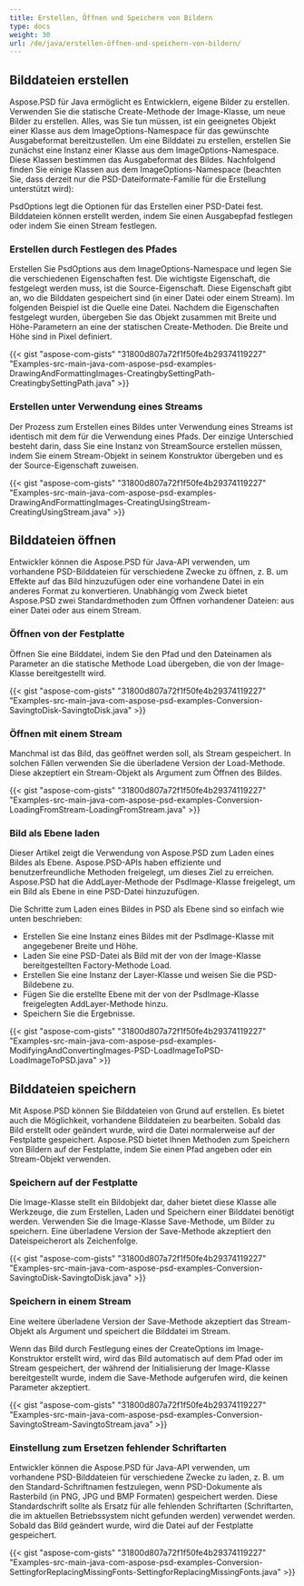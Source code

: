 ```yaml
---
title: Erstellen, Öffnen und Speichern von Bildern
type: docs
weight: 30
url: /de/java/erstellen-öffnen-und-speichern-von-bildern/
---
```


## **Bilddateien erstellen**
Aspose.PSD für Java ermöglicht es Entwicklern, eigene Bilder zu erstellen. Verwenden Sie die statische Create-Methode der Image-Klasse, um neue Bilder zu erstellen. Alles, was Sie tun müssen, ist ein geeignetes Objekt einer Klasse aus dem ImageOptions-Namespace für das gewünschte Ausgabeformat bereitzustellen. Um eine Bilddatei zu erstellen, erstellen Sie zunächst eine Instanz einer Klasse aus dem ImageOptions-Namespace. Diese Klassen bestimmen das Ausgabeformat des Bildes. Nachfolgend finden Sie einige Klassen aus dem ImageOptions-Namespace (beachten Sie, dass derzeit nur die PSD-Dateiformate-Familie für die Erstellung unterstützt wird):

PsdOptions legt die Optionen für das Erstellen einer PSD-Datei fest. Bilddateien können erstellt werden, indem Sie einen Ausgabepfad festlegen oder indem Sie einen Stream festlegen.
### **Erstellen durch Festlegen des Pfades**
Erstellen Sie PsdOptions aus dem ImageOptions-Namespace und legen Sie die verschiedenen Eigenschaften fest. Die wichtigste Eigenschaft, die festgelegt werden muss, ist die Source-Eigenschaft. Diese Eigenschaft gibt an, wo die Bilddaten gespeichert sind (in einer Datei oder einem Stream). Im folgenden Beispiel ist die Quelle eine Datei. Nachdem die Eigenschaften festgelegt wurden, übergeben Sie das Objekt zusammen mit Breite und Höhe-Parametern an eine der statischen Create-Methoden. Die Breite und Höhe sind in Pixel definiert.


{{< gist "aspose-com-gists" "31800d807a72f1f50fe4b29374119227" "Examples-src-main-java-com-aspose-psd-examples-DrawingAndFormattingImages-CreatingbySettingPath-CreatingbySettingPath.java" >}}
### **Erstellen unter Verwendung eines Streams**
Der Prozess zum Erstellen eines Bildes unter Verwendung eines Streams ist identisch mit dem für die Verwendung eines Pfads. Der einzige Unterschied besteht darin, dass Sie eine Instanz von StreamSource erstellen müssen, indem Sie einem Stream-Objekt in seinem Konstruktor übergeben und es der Source-Eigenschaft zuweisen.


{{< gist "aspose-com-gists" "31800d807a72f1f50fe4b29374119227" "Examples-src-main-java-com-aspose-psd-examples-DrawingAndFormattingImages-CreatingUsingStream-CreatingUsingStream.java" >}}
## **Bilddateien öffnen**
Entwickler können die Aspose.PSD für Java-API verwenden, um vorhandene PSD-Bilddateien für verschiedene Zwecke zu öffnen, z. B. um Effekte auf das Bild hinzuzufügen oder eine vorhandene Datei in ein anderes Format zu konvertieren. Unabhängig vom Zweck bietet Aspose.PSD zwei Standardmethoden zum Öffnen vorhandener Dateien: aus einer Datei oder aus einem Stream.
### **Öffnen von der Festplatte**
Öffnen Sie eine Bilddatei, indem Sie den Pfad und den Dateinamen als Parameter an die statische Methode Load übergeben, die von der Image-Klasse bereitgestellt wird.


{{< gist "aspose-com-gists" "31800d807a72f1f50fe4b29374119227" "Examples-src-main-java-com-aspose-psd-examples-Conversion-SavingtoDisk-SavingtoDisk.java" >}}
### **Öffnen mit einem Stream**
Manchmal ist das Bild, das geöffnet werden soll, als Stream gespeichert. In solchen Fällen verwenden Sie die überladene Version der Load-Methode. Diese akzeptiert ein Stream-Objekt als Argument zum Öffnen des Bildes.


{{< gist "aspose-com-gists" "31800d807a72f1f50fe4b29374119227" "Examples-src-main-java-com-aspose-psd-examples-Conversion-LoadingFromStream-LoadingFromStream.java" >}}
### **Bild als Ebene laden**
Dieser Artikel zeigt die Verwendung von Aspose.PSD zum Laden eines Bildes als Ebene. Aspose.PSD-APIs haben effiziente und benutzerfreundliche Methoden freigelegt, um dieses Ziel zu erreichen. Aspose.PSD hat die AddLayer-Methode der PsdImage-Klasse freigelegt, um ein Bild als Ebene in eine PSD-Datei hinzuzufügen.

Die Schritte zum Laden eines Bildes in PSD als Ebene sind so einfach wie unten beschrieben:

- Erstellen Sie eine Instanz eines Bildes mit der PsdImage-Klasse mit angegebener Breite und Höhe.
- Laden Sie eine PSD-Datei als Bild mit der von der Image-Klasse bereitgestellten Factory-Methode Load.
- Erstellen Sie eine Instanz der Layer-Klasse und weisen Sie die PSD-Bildebene zu.
- Fügen Sie die erstellte Ebene mit der von der PsdImage-Klasse freigelegten AddLayer-Methode hinzu.
- Speichern Sie die Ergebnisse.


{{< gist "aspose-com-gists" "31800d807a72f1f50fe4b29374119227" "Examples-src-main-java-com-aspose-psd-examples-ModifyingAndConvertingImages-PSD-LoadImageToPSD-LoadImageToPSD.java" >}}
## **Bilddateien speichern**
Mit Aspose.PSD können Sie Bilddateien von Grund auf erstellen. Es bietet auch die Möglichkeit, vorhandene Bilddateien zu bearbeiten. Sobald das Bild erstellt oder geändert wurde, wird die Datei normalerweise auf der Festplatte gespeichert. Aspose.PSD bietet Ihnen Methoden zum Speichern von Bildern auf der Festplatte, indem Sie einen Pfad angeben oder ein Stream-Objekt verwenden.
### **Speichern auf der Festplatte**
Die Image-Klasse stellt ein Bildobjekt dar, daher bietet diese Klasse alle Werkzeuge, die zum Erstellen, Laden und Speichern einer Bilddatei benötigt werden. Verwenden Sie die Image-Klasse Save-Methode, um Bilder zu speichern. Eine überladene Version der Save-Methode akzeptiert den Dateispeicherort als Zeichenfolge.


{{< gist "aspose-com-gists" "31800d807a72f1f50fe4b29374119227" "Examples-src-main-java-com-aspose-psd-examples-Conversion-SavingtoDisk-SavingtoDisk.java" >}}
### **Speichern in einem Stream**
Eine weitere überladene Version der Save-Methode akzeptiert das Stream-Objekt als Argument und speichert die Bilddatei im Stream.

Wenn das Bild durch Festlegung eines der CreateOptions im Image-Konstruktor erstellt wird, wird das Bild automatisch auf dem Pfad oder im Stream gespeichert, der während der Initialisierung der Image-Klasse bereitgestellt wurde, indem die Save-Methode aufgerufen wird, die keinen Parameter akzeptiert.


{{< gist "aspose-com-gists" "31800d807a72f1f50fe4b29374119227" "Examples-src-main-java-com-aspose-psd-examples-Conversion-SavingtoStream-SavingtoStream.java" >}}
### **Einstellung zum Ersetzen fehlender Schriftarten**
Entwickler können die Aspose.PSD für Java-API verwenden, um vorhandene PSD-Bilddateien für verschiedene Zwecke zu laden, z. B. um den Standard-Schriftnamen festzulegen, wenn PSD-Dokumente als Rasterbild (in PNG, JPG und BMP Formaten) gespeichert werden. Diese Standardschrift sollte als Ersatz für alle fehlenden Schriftarten (Schriftarten, die im aktuellen Betriebssystem nicht gefunden werden) verwendet werden. Sobald das Bild geändert wurde, wird die Datei auf der Festplatte gespeichert.


{{< gist "aspose-com-gists" "31800d807a72f1f50fe4b29374119227" "Examples-src-main-java-com-aspose-psd-examples-Conversion-SettingforReplacingMissingFonts-SettingforReplacingMissingFonts.java" >}}
